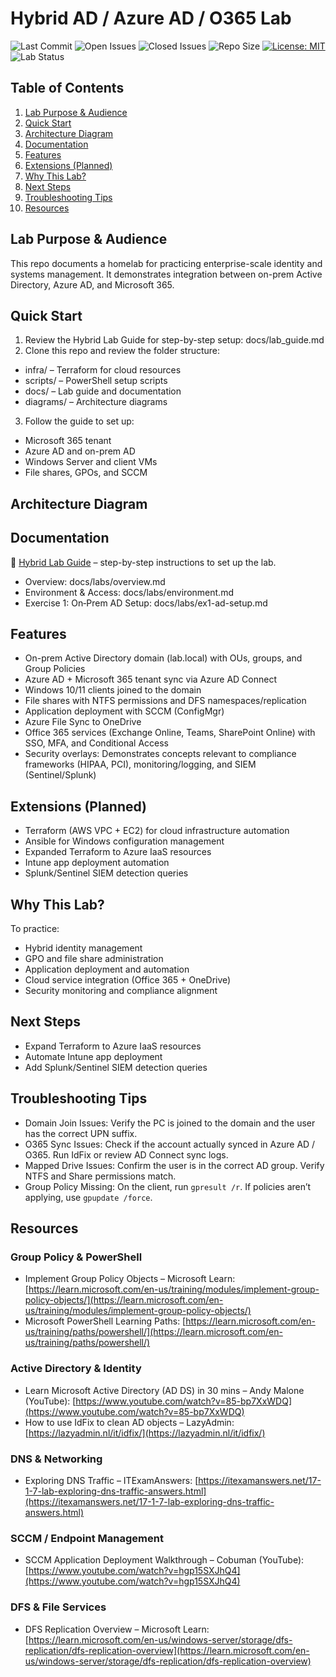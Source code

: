 
# Hybrid AD / Azure AD / O365 Lab

![Last Commit](https://img.shields.io/github/last-commit/iplaycomputer/hybrid-ad-azure-lab)
![Open Issues](https://img.shields.io/github/issues/iplaycomputer/hybrid-ad-azure-lab)
![Closed Issues](https://img.shields.io/github/issues-closed/iplaycomputer/hybrid-ad-azure-lab)
![Repo Size](https://img.shields.io/github/repo-size/iplaycomputer/hybrid-ad-azure-lab)
[![License: MIT](https://img.shields.io/badge/License-MIT-blue.svg)](./LICENSE)
![Lab Status](https://img.shields.io/badge/lab--status-in_progress-orange)

## Table of Contents

1. [Lab Purpose & Audience](#lab-purpose--audience)
2. [Quick Start](#quick-start)
3. [Architecture Diagram](#architecture-diagram)
4. [Documentation](#documentation)
5. [Features](#features)
6. [Extensions (Planned)](#extensions-planned)
7. [Why This Lab?](#why-this-lab)
8. [Next Steps](#next-steps)
9. [Troubleshooting Tips](#troubleshooting-tips)
10. [Resources](#resources)


## Lab Purpose & Audience

This repo documents a homelab for practicing enterprise-scale identity and systems management. It demonstrates integration between on-prem Active Directory, Azure AD, and Microsoft 365.



## Quick Start

1. Review the Hybrid Lab Guide for step-by-step setup: docs/lab_guide.md
2. Clone this repo and review the folder structure:

- infra/ – Terraform for cloud resources
- scripts/ – PowerShell setup scripts
- docs/ – Lab guide and documentation
- diagrams/ – Architecture diagrams

3. Follow the guide to set up:

- Microsoft 365 tenant
- Azure AD and on-prem AD
- Windows Server and client VMs
- File shares, GPOs, and SCCM

## Architecture Diagram

## Documentation

📖 [Hybrid Lab Guide](docs/lab_guide.md) – step-by-step instructions to set up the lab.


- Overview: docs/labs/overview.md
- Environment & Access: docs/labs/environment.md
- Exercise 1: On‑Prem AD Setup: docs/labs/ex1-ad-setup.md

## Features

- On-prem Active Directory domain (lab.local) with OUs, groups, and Group Policies
- Azure AD + Microsoft 365 tenant sync via Azure AD Connect
- Windows 10/11 clients joined to the domain
- File shares with NTFS permissions and DFS namespaces/replication
- Application deployment with SCCM (ConfigMgr)
- Azure File Sync to OneDrive
- Office 365 services (Exchange Online, Teams, SharePoint Online) with SSO, MFA, and Conditional Access
- Security overlays: Demonstrates concepts relevant to compliance frameworks (HIPAA, PCI), monitoring/logging, and SIEM (Sentinel/Splunk)

## Extensions (Planned)

- Terraform (AWS VPC + EC2) for cloud infrastructure automation
- Ansible for Windows configuration management
- Expanded Terraform to Azure IaaS resources
- Intune app deployment automation
- Splunk/Sentinel SIEM detection queries

## Why This Lab?

To practice:

- Hybrid identity management
- GPO and file share administration
- Application deployment and automation
- Cloud service integration (Office 365 + OneDrive)
- Security monitoring and compliance alignment

## Next Steps

- Expand Terraform to Azure IaaS resources
- Automate Intune app deployment
- Add Splunk/Sentinel SIEM detection queries

## Troubleshooting Tips

- Domain Join Issues: Verify the PC is joined to the domain and the user has the correct UPN suffix.
- O365 Sync Issues: Check if the account actually synced in Azure AD / O365. Run IdFix or review AD Connect sync logs.
- Mapped Drive Issues: Confirm the user is in the correct AD group. Verify NTFS and Share permissions match.
- Group Policy Missing: On the client, run `gpresult /r`. If policies aren’t applying, use `gpupdate /force`.

## Resources

### Group Policy & PowerShell

- Implement Group Policy Objects – Microsoft Learn: [https://learn.microsoft.com/en-us/training/modules/implement-group-policy-objects/](https://learn.microsoft.com/en-us/training/modules/implement-group-policy-objects/)
- Microsoft PowerShell Learning Paths: [https://learn.microsoft.com/en-us/training/paths/powershell/](https://learn.microsoft.com/en-us/training/paths/powershell/)
  
  
  
  

### Active Directory & Identity

- Learn Microsoft Active Directory (AD DS) in 30 mins – Andy Malone (YouTube): [https://www.youtube.com/watch?v=85-bp7XxWDQ](https://www.youtube.com/watch?v=85-bp7XxWDQ)
- How to use IdFix to clean AD objects – LazyAdmin: [https://lazyadmin.nl/it/idfix/](https://lazyadmin.nl/it/idfix/)

### DNS & Networking

- Exploring DNS Traffic – ITExamAnswers: [https://itexamanswers.net/17-1-7-lab-exploring-dns-traffic-answers.html](https://itexamanswers.net/17-1-7-lab-exploring-dns-traffic-answers.html)

### SCCM / Endpoint Management

- SCCM Application Deployment Walkthrough – Cobuman (YouTube): [https://www.youtube.com/watch?v=hgp15SXJhQ4](https://www.youtube.com/watch?v=hgp15SXJhQ4)

### DFS & File Services

- DFS Replication Overview – Microsoft Learn: [https://learn.microsoft.com/en-us/windows-server/storage/dfs-replication/dfs-replication-overview](https://learn.microsoft.com/en-us/windows-server/storage/dfs-replication/dfs-replication-overview)


